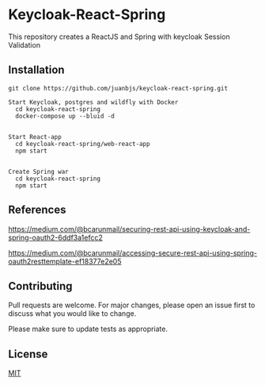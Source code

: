 # Keycloak-React-Spring

This repository creates a ReactJS and Spring with keycloak Session Validation

## Installation

```git
git clone https://github.com/juanbjs/keycloak-react-spring.git

Start Keycloak, postgres and wildfly with Docker
  cd keycloak-react-spring
  docker-compose up --bluid -d


Start React-app
  cd keycloak-react-spring/web-react-app
  npm start


Create Spring war
  cd keycloak-react-spring
  npm start

```

## References

https://medium.com/@bcarunmail/securing-rest-api-using-keycloak-and-spring-oauth2-6ddf3a1efcc2

https://medium.com/@bcarunmail/accessing-secure-rest-api-using-spring-oauth2resttemplate-ef18377e2e05

## Contributing

Pull requests are welcome. For major changes, please open an issue first to discuss what you would like to change.

Please make sure to update tests as appropriate.

## License

[MIT](https://choosealicense.com/licenses/mit/)
